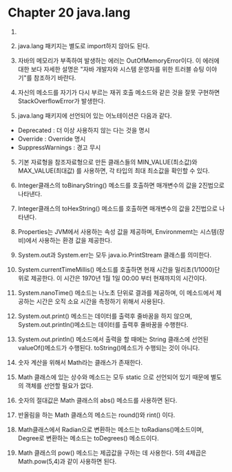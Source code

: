 # Chapter 20 java.lang
1. 
2. java.lang 패키지는 별도로 import하지 않아도 된다.

2. 자바의 메모리가 부족하여 발생하는 에러는 OutOfMemoryError이다.
   이 에러에 대한 보다 자세한 설명은 "자바 개발자와 시스템 운영자를 위한 트러블 슈팅 이야기"를 참조하기 바란다.

3. 자신의 메소드를 자기가 다시 부르는 재귀 호출 메소드와 같은 것을 잘못 구현하면 StackOverflowError가 발생한다.

4. java.lang 패키지에 선언되어 있는 어노테이션은 다음과 같다.
- Deprecated : 더 이상 사용하지 않는 다는 것을 명시
- Override : Override 명시
- SuppressWarnings : 경고 무시

5. 기본 자료형을 참조자료형으로 만든 클래스들의 MIN_VALUE(최소값)와 MAX_VALUE(최대값) 를 사용하면, 각 타입의 최대 최소값을 확인할 수 있다.

6. Integer클래스의 toBinaryString() 메소드를 호출하면 매개변수의 값을 2진법으로 나타낸다.

7. Integer클래스의 toHexString() 메소드를 호출하면 매개변수의 값을 2진법으로 나타낸다.

8. Properties는 JVM에서 사용하는 속성 값을 제공하며, Environmemt는 시스템(장비)에서 사용하는 환경 값을 제공한다.

9. System.out과 System.err는 모두 java.io.PrintStream 클래스를 의미한다.

10. System.currentTimeMillis() 메소드를 호출하면 현재 시간을 밀리초(1/1000)단위로 제공한다. 이 시간은 1970년 1월 1일 00:00 부터 현재까지의 시간이다.

11. System.nanoTime() 메소드는 나노초 단위로 결과를 제공하며, 이 메소드에서 제공하는 시간은 오직 소요 시간을 측정하기 위해서 사용된다.

12. System.out.print() 메소드는 데이터를 출력후 줄바꿈을 하지 않으며, System.out.println()메소드는 데이터를 출력후 줄바꿈을 수행한다.

13. System.out.println() 메소드에서 출력을 할 때에는 String 클래스에 선언된 valueOf()메소드가 수행된다. toString()메소드가 수행되는 것이 아니다.

14. 숫자 계산을 위해서 Math라는 클래스가 존재한다.

15. Math 클래스에 있는 상수와 메소드는 모두 static 으로 선언되어 있기 때문에 별도의 객체를 선언할 필요가 없다.

16. 숫자의 절대값은 Math 클래스의 abs() 메소드를 사용하면 된다.

17. 반올림을 하는 Math 클래스의 메소드는 round()와 rint() 이다.

18. Math클래스에서 Radian으로 변환하는 메소드는 toRadians()메소드이며, Degree로 변환하는 메소드는 toDegrees() 메소드이다.

19. Math 클래스의 pow() 메소드는 제곱값을 구하는 데 사용한다. 5의 4제곱은 Math.pow(5,4)과 같이 사용하면 된다. 